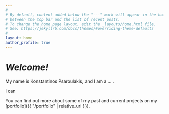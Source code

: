 ```yaml
---
#
# By default, content added below the "---" mark will appear in the home page
# between the top bar and the list of recent posts.
# To change the home page layout, edit the _layouts/home.html file.
# See: https://jekyllrb.com/docs/themes/#overriding-theme-defaults
#
layout: home
author_profile: true
---
```

# *Welcome!*
My name is Konstantinos Psaroulakis, and I am a ... .

I can 

You can find out more about some of my past and current projects on my [portfolio]({{ "/portfolio" | relative_url }}).